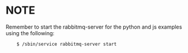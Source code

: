 # NOTE

Remember to start the rabbitmq-server for the python and js examples using the following:

		$ /sbin/service rabbitmq-server start
